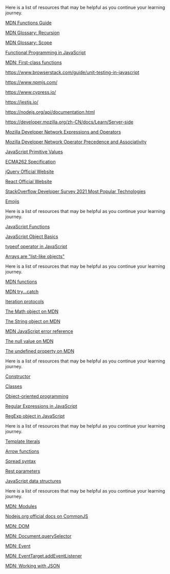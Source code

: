 Here is a list of resources that may be helpful as you continue your learning journey.

[MDN Functions Guide](https://developer.mozilla.org/en-US/docs/Web/JavaScript/Guide/Functions) 

[MDN Glossary: Recursion](https://developer.mozilla.org/en-US/docs/Glossary/Recursion) 

[MDN Glossary: Scope](https://developer.mozilla.org/en-US/docs/Glossary/Scope) 

[Functional Programming in JavaScript](https://www.toptal.com/javascript/functional-programming-javascript) 

[MDN: First-class functions](https://developer.mozilla.org/en-US/docs/Glossary/First-class_Function)


https://www.browserstack.com/guide/unit-testing-in-javascript

https://www.npmjs.com/

https://www.cypress.io/

https://jestjs.io/

https://nodejs.org/api/documentation.html

https://developer.mozilla.org/zh-CN/docs/Learn/Server-side


[Mozilla Developer Network Expressions and Operators](https://developer.mozilla.org/en-US/docs/Web/JavaScript/Reference/Operators) 

[Mozilla Developer Network Operator Precedence and Associativity](https://developer.mozilla.org/en-US/docs/Web/JavaScript/Reference/Operators/Operator_Precedence "Mozilla Developer Network Operator Precedence and Associativity") 

[JavaScript Primitive Values](https://developer.mozilla.org/en-US/docs/Glossary/Primitive) 

[ECMA262 Specification](https://tc39.es/ecma262/) 

[jQuery Official Website](https://jquery.com/) 

[React Official Website](https://reactjs.org/) 

[StackOverflow Developer Survey 2021 Most Popular Technologies](https://insights.stackoverflow.com/survey/2021#technology-most-popular-technologies)

[Emojis](http://unicode.org/emoji/charts/full-emoji-list.html#1f600)

Here is a list of resources that may be helpful as you continue your learning journey.

[JavaScript Functions](https://developer.mozilla.org/en-US/docs/Web/JavaScript/Guide/Functions) 

[JavaScript Object Basics](https://developer.mozilla.org/en-US/docs/Learn/JavaScript/Objects/Basics) 

[typeof operator in JavaScript](https://developer.mozilla.org/en-US/docs/Web/JavaScript/Reference/Operators/typeof) 

[Arrays are "list-like objects"](https://developer.mozilla.org/en-US/docs/Learn/JavaScript/First_steps/Arrays)

Here is a list of resources that may be helpful as you continue your learning journey.

[MDN functions](https://developer.mozilla.org/en-US/docs/Web/JavaScript/Reference/Statements/function) 

[MDN try...catch](https://developer.mozilla.org/en-US/docs/Web/JavaScript/Reference/Statements/try...catch) 

[Iteration protocols](https://developer.mozilla.org/en-US/docs/Web/JavaScript/Reference/Iteration_protocols) 

[The Math object on MDN](https://developer.mozilla.org/en-US/docs/Web/JavaScript/Reference/Global_Objects/Math) 

[The String object on MDN](https://developer.mozilla.org/en-US/docs/Web/JavaScript/Reference/Global_Objects/String) 

[MDN JavaScript error reference](https://developer.mozilla.org/en-US/docs/Web/JavaScript/Reference/Errors) 

[The null value on MDN](https://developer.mozilla.org/en-US/docs/Web/JavaScript/Reference/Global_Objects/null) 

[The undefined property on MDN](https://developer.mozilla.org/en-US/docs/Web/JavaScript/Reference/Global_Objects/undefined)

Here is a list of resources that may be helpful as you continue your learning journey.

[Constructor](https://developer.mozilla.org/en-US/docs/Web/JavaScript/Reference/Classes/constructor) 

[Classes](https://developer.mozilla.org/en-US/docs/Web/JavaScript/Reference/Classes)

[Object-oriented programming](https://css-tricks.com/the-flavors-of-object-oriented-programming-in-javascript/)

[Regular Expressions in JavaScript](https://developer.mozilla.org/en-US/docs/Web/JavaScript/Guide/Regular_Expressions "Regular Expressions in JavaScript")

[RegExp object in JavaScript](https://developer.mozilla.org/en-US/docs/Web/JavaScript/Reference/Global_Objects/RegExp "RegExp object in JavaScript")

Here is a list of resources that may be helpful as you continue your learning journey.

[Template literals](https://developer.mozilla.org/en-US/docs/Web/JavaScript/Reference/Template_literals) 

[Arrow functions](https://developer.mozilla.org/en-US/docs/Web/JavaScript/Reference/Functions/Arrow_functions) 

[Spread syntax](https://developer.mozilla.org/en-US/docs/Web/JavaScript/Reference/Operators/Spread_syntax) 

[Rest parameters](https://developer.mozilla.org/en-US/docs/Web/JavaScript/Reference/Functions/rest_parameters) 

[JavaScript data structures](https://data-flair.training/blogs/javascript-data-structures/)

Here is a list of resources that may be helpful as you continue your learning journey.

[MDN: Modules](https://developer.mozilla.org/en-US/docs/Web/JavaScript/Guide/Modules)

[Nodejs.org official docs on CommonJS](https://nodejs.org/api/modules.html#modules-commonjs-modules)

[MDN: DOM](https://developer.mozilla.org/en-US/docs/Web/API/Document_Object_Model)

[MDN: Document.querySelector](https://developer.mozilla.org/en-US/docs/Web/API/Document/querySelector)

[MDN: Event](https://developer.mozilla.org/en-US/docs/Web/API/Event)

[MDN: EventTarget.addEventListener](https://developer.mozilla.org/en-US/docs/Web/API/EventTarget/addEventListener)

[MDN: Working with JSON](https://developer.mozilla.org/en-US/docs/Learn/JavaScript/Objects/JSON)